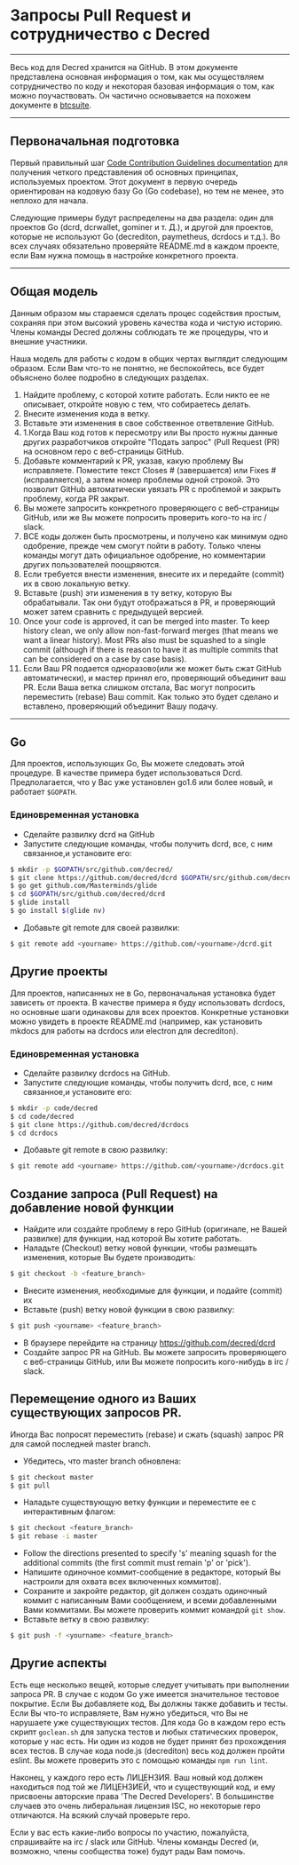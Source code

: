 # Запросы Pull Request и сотрудничество с Decred 

---

Весь код для Decred хранится на GitHub. В этом документе представлена основная информация о том, как мы осуществляем сотрудничество по коду и некоторая базовая информация о том, как можно поучаствовать. Он частично основывается на похожем документе в [btcsuite](https://github.com/btcsuite).

---

## Первоначальная подготовка 

Первый правильный шаг [Code Contribution Guidelines documentation](https://github.com/decred/dcrd/blob/master/docs/code_contribution_guidelines.md) для получения четкого представления об основных принципах, используемых
проектом.  Этот документ в первую очередь ориентирован на кодовую базу Go (Go codebase), но тем не менее, это неплохо для начала.

Следующие примеры будут распределены на два раздела: один для проектов Go (dcrd, dcrwallet, gominer и т. Д.), и другой для проектов, которые не используют Go (decrediton, paymetheus, dcrdocs и т.д.). Во всех случаях обязательно проверяйте README.md в каждом проекте, если Вам нужна помощь в настройке конкретного проекта.

---

## Общая модель 

Данным образом мы стараемся сделать процес содействия простым, сохраняя при этом высокий уровень качества кода и чистую историю. Члены команды Decred должны соблюдать те же процедуры, что и внешние участники.

Наша модель для работы с кодом в общих чертах выглядит следующим образом. Если Вам что-то не понятно, не беспокойтесь, все будет объяснено более подробно в следующих разделах.

1. Найдите проблему, с которой хотите работать. Если никто ее не описывает, откройте новую с тем, что собираетесь делать.
1. Внесите изменения кода в ветку.
1. Вставьте эти изменения в свое собственное ответвление GitHub.
1. 1.Когда Ваш код готов к пересмотру или Вы просто нужны данные других разработчиков откройте "Подать запрос" (Pull Request (PR) на основном repo с веб-страницы GitHub.
1. Добавьте комментарий к PR, указав, какую проблему Вы исправляете. Поместите текст Closes # (завершается) или Fixes # (исправляется), а затем номер проблемы одной строкой. Это позволит GitHub автоматически увязать PR с проблемой и закрыть проблему, когда PR закрыт.
1. Вы можете запросить конкретного проверяющего с веб-страницы GitHub, или же Вы можете попросить проверить кого-то на irc / slack.
1. ВСЕ коды должен быть просмотрены, и получено как минимум одно одобрение, прежде чем смогут пойти в работу. Только члены команды могут дать официальное одобрение, но комментарии других пользователей поощряются.
1. Если требуется внести изменения, внесите их и передайте (commit) их в свою локальную ветку.
1. Вставьте (push) эти изменения в ту ветку, которую Вы обрабатывали. Так они будут отображаться в PR, и проверяющий может затем сравнить с предыдущей версией.
1. Once your code is approved, it can be merged into master.  To keep history clean, we only allow non-fast-forward merges (that means we want a linear history).  Most PRs also must be squashed to a single commit (although if there is reason to have it as multiple commits that can be considered on a case by case basis).
1. Если Ваш PR подается одноразово(или же может быть сжат GitHub автоматически), и мастер принял его, проверяющий объединит ваш PR. Если Ваша ветка слишком отстала, Вас могут попросить переместить (rebase) Ваш commit. Как только это будет сделано и вставлено, проверяющий объединит Вашу подачу.

---

## Go 

Для проектов, использующих Go, Вы можете следовать этой процедуре. В качестве примера будет использоваться Dcrd. Предполагается, что у Вас уже установлен go1.6 или более новый, и работает `$GOPATH`.

### Единовременная установка
- Сделайте развилку dcrd на GitHub
- Запустите следующие команды, чтобы получить dcrd, все, с ним связанное,и установите его:

```bash
$ mkdir -p $GOPATH/src/github.com/decred/
$ git clone https://github.com/decred/dcrd $GOPATH/src/github.com/decred/dcrd
$ go get github.com/Masterminds/glide
$ cd $GOPATH/src/github.com/decred/dcrd
$ glide install
$ go install $(glide nv)
```

- Добавьте git remote для своей развилки:

```bash
$ git remote add <yourname> https://github.com/<yourname>/dcrd.git
```

## Другие проекты 

Для проектов, написанных не в Go, первоначальная установка будет зависеть от проекта. В качестве примера я буду использовать dcrdocs, но основные шаги одинаковы для всех проектов. Конкретные установки можно увидеть в проекте README.md (например, как установить mkdocs для работы на dcrdocs или electron для decrediton).

### Единовременная установка 
- Сделайте развилку dcrdocs на GitHub.
- Запустите следующие команды, чтобы получить dcrd, все, с ним связанное,и установите его:

```bash
$ mkdir -p code/decred
$ cd code/decred
$ git clone https://github.com/decred/dcrdocs
$ cd dcrdocs
```

- Добавьте git remote в свою развилку:

```bash
$ git remote add <yourname> https://github.com/<yourname>/dcrdocs.git
```

## Создание запроса (Pull Request) на добавление новой функции 
- Найдите или создайте проблему в repo GitHub (оригинале, не Вашей развилке) для функции, над которой Вы хотите работать.
- Наладьте (Checkout) ветку новой функции, чтобы размещать изменения, которые Вы будете производить:

```bash
$ git checkout -b <feature_branch>
```
- Внесите изменения, необходимые для функции, и подайте (commit) их
- Вставьте (push) ветку новой функции в свою развилку:

```bash
$ git push <yourname> <feature_branch>
```
- В браузере перейдите на страницу https://github.com/decred/dcrd
- Создайте запрос PR на GitHub. Вы можете запросить проверяющего с веб-страницы GitHub, или Вы можете попросить кого-нибудь в irc / slack.

## Перемещение одного из Ваших существующих запросов PR. 

Иногда Вас попросят переместить (rebase) и сжать (squash) запрос PR для самой последней master branch.

- Убедитесь, что master branch обновлена:

```bash
$ git checkout master
$ git pull
```
- Наладьте существующую ветку функции и переместите ее с интерактивным флагом:

```bash
$ git checkout <feature_branch>
$ git rebase -i master
```
- Follow the directions presented to specify 's' meaning squash for the additional commits (the first commit must remain 'p' or 'pick').
- Напишите одиночное коммит-сообщение в редакторе, который Вы настроили для охвата всех включенных коммитов).
- Сохраните и закройте редактор, git должен создать одиночный коммит с написанным Вами сообщением, и всеми добавленными Вами коммитами. Вы можете проверить коммит командой ```git show```.
- Вставьте ветку в свою развилку:

```bash
$ git push -f <yourname> <feature_branch>
```

## Другие аспекты 

Есть еще несколько вещей, которые следует учитывать при выполнении запроса PR. В случае с кодом Go уже имеется значительное тестовое покрытие. Если Вы добавляете код, Вы должны также добавить и тесты. Если Вы что-то исправляете, Вам нужно убедиться, что Вы не нарушаете уже существующих тестов. Для кода Go в каждом repo есть скрипт ```goclean.sh``` для запуска тестов и любых статических проверок, которые у нас есть. Ни один из кодов не будет принят без прохождения всех тестов. В случае кода node.js (decrediton) весь код должен пройти eslint. Вы можете проверить это с помощью команды ```npm run lint```.

Наконец, у каждого repo есть ЛИЦЕНЗИЯ. Ваш новый код должен находиться под той же ЛИЦЕНЗИЕЙ, что и существующий код, и ему присвоены авторские права 'The Decred Developers'. В большинстве случаев это очень либеральная лицензия ISC, но некоторые repo отличаются. На всякий случай проверьте repo.

Если у вас есть какие-либо вопросы по участию, пожалуйста, спрашивайте на irc / slack или GitHub. Члены команды Decred (и, возможно, члены сообщества тоже) будут рады Вам помочь.
